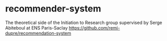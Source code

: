 # recommender-system
The theoretical side of the Initiation to Research group supervised by Serge Abiteboul at ENS Paris-Saclay https://github.com/remi-dupre/recommendation-system
